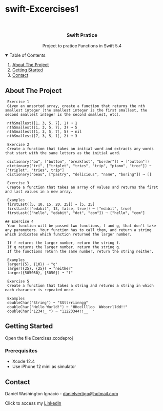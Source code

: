 # swift-Excercises1

<!-- PROJECT LOGO -->
<br />
<p align="center">

  <h3 align="center">Swift Pratice</h3>
  <p align="center">
    Project to pratice Functions in Swift 5.4
  </p>
</p>



<!-- TABLE OF CONTENTS -->
<details open="open">
  <summary>Table of Contents</summary>
  <ol>
    <li>
      <a href="#about-the-project">About The Project</a>
    </li>
    <li>
      <a href="#getting-started">Getting Started</a>
    </li>
    <li><a href="#contact">Contact</a></li>
  </ol>
</details>



<!-- ABOUT THE PROJECT -->
## About The Project

 
     Exercise 1
     Given an unsorted array, create a function that returns the nth smallest integer (the smallest integer is the first smallest, the second smallest integer is the second smallest, etc).
     
     nthSmallest([1, 3, 5, 7], 1) ➞ 1
     nthSmallest([1, 3, 5, 7], 3) ➞ 5
     nthSmallest([1, 3, 5, 7], 5) ➞ nil
     nthSmallest([7, 3, 5, 1], 2) ➞ 3
     
     Exercise 2
     Create a function that takes an initial word and extracts any words that start with the same letters as the initial word.
     
     dictionary("bu", ["button", "breakfast", "border"]) ➞ ["button"])
     dictionary("tri", ["triplet", "tries", "trip", "piano", "tree"]) ➞ ["triplet", "tries", trip"]
     dictionary("beau", ["pastry", "delicious", "name", "boring"]) ➞ []
     
     Exercise 3
     Create a function that takes an array of values and returns the first and last values in a new array.

     Examples
     firstLast([5, 10, 15, 20, 25]) ➞ [5, 25]
     firstLast(["edabit", 13, false, true]) ➞ ["edabit", true]
     firstLast(["hello", "edabit", "dot", "com"]) ➞ ["hello", "com"]
     
    ## Exercise 4
     Your function will be passed two functions, f and g, that don't take any parameters. Your function has to call them, and return a string which indicates which function returned the larger number.

     If f returns the larger number, return the string f.
     If g returns the larger number, return the string g.
     If the functions return the same number, return the string neither.
     
     Examples
     larger({5}, {10}) ➞ "g"
     larger({25}, {25}) ➞ "neither"
     larger({505050}, {5050}) ➞ "f"
     
     Exercise 5
     Create a function that takes a string and returns a string in which each character is repeated once.

     Examples
     doubleChar("String") ➞ "SSttrriinngg"
     doubleChar("Hello World!") ➞ "HHeelllloo  WWoorrlldd!!"
     doubleChar("1234!_ ") ➞ "11223344!!__  "


<!-- GETTING STARTED -->
## Getting Started

Open the file Exercises.xcodeproj 

### Prerequisites

* Xcode 12.4
* Use iPhone 12 mini as simulator 

<!-- CONTACT -->
## Contact

Daniel Washington Ignacio - danielvertigo@hotmail.com

Click to access my [LinkedIn](https://www.linkedin.com/in/daniel-washington-ignacio-ab439b164/)
